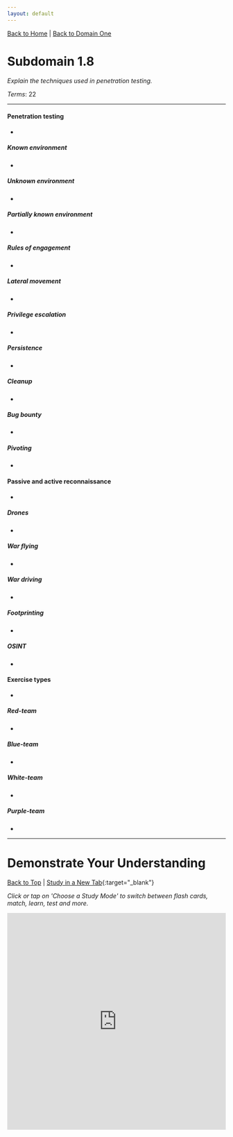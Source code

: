 ```yaml
---
layout: default
---
```


[Back to Home](../../index.html) \| [Back to Domain One](../domain_one.html)

# Subdomain 1.8

_Explain the techniques used in penetration testing._

_Terms_: 22

***

#### Penetration testing

*

##### Known environment

*

##### Unknown environment

*

##### Partially known environment

*

##### Rules of engagement

*

##### Lateral movement

*

##### Privilege escalation

*

##### Persistence

*

##### Cleanup

*

##### Bug bounty

*

##### Pivoting

*

#### Passive and active reconnaissance

*

##### Drones

*

##### War flying

*

##### War driving

*

##### Footprinting

*

##### OSINT

*

#### Exercise types

*

##### Red-team

*

##### Blue-team

*

##### White-team

*

##### Purple-team

*

***

# Demonstrate Your Understanding

[Back to Top](#top) \| [Study in a New Tab](../../resources/study_cards/sub_one_eight.html){:target="_blank"}

_Click or tap on 'Choose a Study Mode' to switch between flash cards, match, learn, test and more._

<iframe src="https://quizlet.com/844437883/flashcards/embed?i=35mna1&x=1jj1" height="500" width="100%" style="border:0"></iframe>